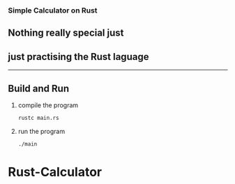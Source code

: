 ### Simple Calculator on Rust

## Nothing really special just
## just practising the Rust laguage

--- 

## Build and Run
1. compile the program
    ```bash
    rustc main.rs
    ```
2. run the program
    ```bash
    ./main
    ```
# Rust-Calculator
